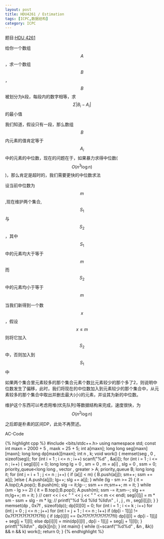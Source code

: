 ```yaml
---
layout: post
title: HDU4261 / Estimation
tags: [ICPC,数据结构]
category: ICPC
---
```


题目:[HDU 4261](http://acm.hdu.edu.cn/showproblem.php?pid=4261)

给你一个数组$$A$$，求一个数组$$B$$，$$B$$被划分为k段，每段内的数字相等，求$$\Sigma \vert B_i - A_i\vert$$的最小值

我们知道，假设只有一段，那么数组$$B$$内元素的值肯定等于$$A_i$$中的元素的中位数，现在的问题在于，如果暴力求得中位数($$O(n^3 \log n)$$)，那么肯定是超时的，我们需要更快的中位数求法

设当前中位数为$$m$$,现在维护两个集合,$$S_1$$与$$S_2$$，其中$$S_1$$中的元素均大于等于$$m$$而$$S_2$$中的元素均小于等于$$m$$

当我们新得到一个数$$x$$，假设$$x \le m$$则将它加入$$S_2$$中，否则加入到$$S_1$$中

如果两个集合里元素较多的那个集合元素个数比元素较少的那个多了2，则说明中位数发生了偏移，此时，我们将现在的中位数加入到元素较少的那个集合中，从元素较多的那个集合中取出并删去最大(小)的元素，并设其为新的中位数。

维护这个东西可以考虑用堆(优先队列)等数据结构来完成，速度很快，为$$O(n^2 \log n)$$

之后即是朴素的区间DP，此处不再赘述。

AC-Code

{% highlight cpp %}
#include <bits/stdc++.h>
using namespace std;
const int maxn = 2000 + 5 , maxk = 25 + 5;
int a[maxn];
long long seg[maxn][maxn];
long long dp[maxk][maxn];
int n , k;
void work()
{
	memset(seg , 0 , sizeof(seg));
	for (int i = 1 ; i <= n ; i++)
		scanf("%d" , &a[i]);
	for (int i = 1 ; i <= n ; i++)
	{
		seg[i][i] = 0;
		long long lg = 0 , sm = 0 , m = a[i] , slg = 0 , ssm = 0;
		priority_queue<long long , vector<long long> , greater<long long> > A;
		priority_queue<long long> B;
		long long it;
		for (int j = i + 1 ; j <= n ; j++)
		{
			if (a[j] < m)
			{
				B.push(a[j]);
				sm++;
				ssm += a[j];
			}else
			{
				A.push(a[j]);
				lg++;
				slg += a[j];
			}
			while (lg - sm >= 2)
			{
				it = A.top();A.pop();
				B.push(m);
				slg -= it;lg--;
				ssm += m;sm++;
				m = it;
			}
			while (sm - lg >= 2)
			{
				it = B.top();B.pop();
				A.push(m);
				ssm -= it;sm--;
				slg += m;lg++;
				m = it;
			}
//			cerr << i << " " << j << " " << m << endl;
			seg[i][j] = m * sm - ssm + slg - m * lg;
//			printf("%d %d %lld %lld\n" , i , j , m , seg[i][j]);
		}
	}
	memset(dp , 0x7f , sizeof(dp));
	dp[0][0] = 0;
	for (int i = 1 ; i <= k ; i++)
		for (int j = 0 ; j <= n ; j++)
			for (int l = j + 1 ; l <= n ; l++)
				if (dp[i - 1][j] != 0x7f7f7f7f7f7f7f7fll)
				{
					if (dp[i][l] == 0x7f7f7f7f7f7f7f7fll)
						dp[i][l] = dp[i - 1][j] + seg[j + 1][l];
					else
						dp[i][l] = min(dp[i][l] , dp[i - 1][j] + seg[j + 1][l]);
				}
	printf("%lld\n" , dp[k][n]);
}
int main()
{
	while ((~scanf("%d%d" , &n , &k)) && n && k)
		work();
	return 0;
}
{% endhighlight %}

